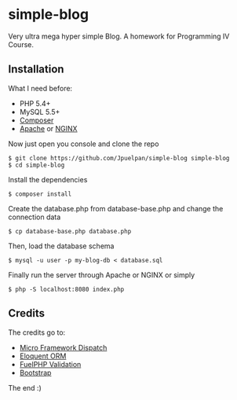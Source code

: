 simple-blog
===========

Very ultra mega hyper simple Blog. A homework for Programming IV Course.

## Installation

What I need before:

- PHP 5.4+
- MySQL 5.5+
- [Composer](http://getcomposer.org/)
- [Apache](http://www.apache.org/) or [NGINX](http://nginx.com/)

Now just open you console and clone the repo

    $ git clone https://github.com/Jpuelpan/simple-blog simple-blog
    $ cd simple-blog

Install the dependencies

    $ composer install
    
Create the database.php from database-base.php and change the connection data

    $ cp database-base.php database.php
    
Then, load the database schema
    
    $ mysql -u user -p my-blog-db < database.sql

Finally run the server through Apache or NGINX or simply

    $ php -S localhost:8080 index.php


## Credits

The credits go to:

- [Micro Framework Dispatch](https://github.com/noodlehaus/dispatch)
- [Eloquent ORM](https://github.com/illuminate/database)
- [FuelPHP Validation](https://github.com/fuelphp-storage/validation)
- [Bootstrap](https://github.com/twbs/bootstrap)


The end :)
